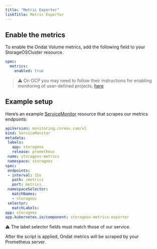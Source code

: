 ```yaml
---
title: "Metric Exporter"
linkTitle: Metric Exporter
---
```


## Enable the metrics

To enable the Ondat Volume metrics, add the following field to your StorageOSCluster resource.

```yaml
spec:
  metrics:
    enabled: true
```

> ⚠️ On OCP you may need to follow their instructions for enabling monitoring of user-defined projects, [here](https://docs.openshift.com/container-platform/4.8/monitoring/enabling-monitoring-for-user-defined-projects.html)

## Example setup
Here’s an example [ServiceMonitor](https://prometheus-operator.dev/docs/operator/design/#servicemonitor) resource that scrapes our metrics endpoints:

```yaml
apiVersion: monitoring.coreos.com/v1
kind: ServiceMonitor
metadata:
 labels:
   app: storageos
   release: prometheus
 name: storageos-metrics
 namespace: storageos
spec:
 endpoints:
 - interval: 15s
   path: /metrics
   port: metrics
 namespaceSelector:
   matchNames:
   - storageos
 selector:
   matchLabels:
app: storageos
app.kubernetes.io/component: storageos-metrics-exporter
```

⚠️ The label selector fields must match those of our service.

After the script is applied, Ondat metrics will be scraped by your Prometheus server.
